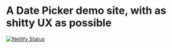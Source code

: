 # A Date Picker demo site, with as shitty UX as possible

[![Netlify Status](https://api.netlify.com/api/v1/badges/f8e43b67-7a45-4ccd-94ec-2ec5a4eb9d98/deploy-status)](https://app.netlify.com/projects/badux-date-picker/deploys)
